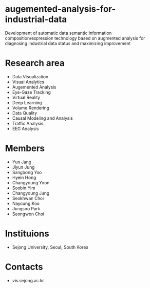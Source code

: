 # augemented-analysis-for-industrial-data
Development of automatic data semantic information composition/expression technology based on augmented analysis for diagnosing industrial data status and maximizing improvement

# Research area
- Data Visualization
- Visual Analytics
- Augemented Analysis
- Eye-Gaze Tracking
- Virtual Reality
- Deep Learning
- Volume Rendering
- Data Quality
- Causal Modeling and Analysis
- Traffic Analysis
- EEG Analysis

# Members
- Yun Jang
- Jiyun Jung
- Sangbong Yoo
- Hyein Hong
- Changyoung Yoon
- Soobin Yim
- Changyoung Jung
- Seokhwan Choi
- Nayoung Koo
- Jungsoo Park
- Seongwon Choi

# Instituions
- Sejong University, Seoul, South Korea

# Contacts
- vis.sejong.ac.kr

